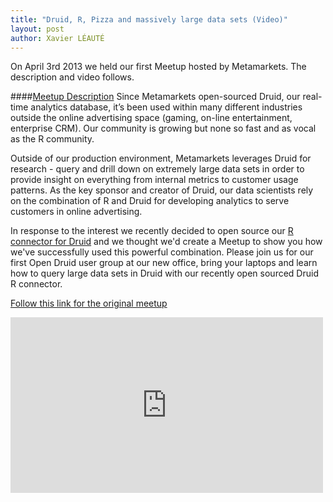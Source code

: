 ```yaml
---
title: "Druid, R, Pizza and massively large data sets (Video)"
layout: post
author: Xavier LÉAUTÉ
---
```


On April 3rd 2013 we held our first Meetup hosted by Metamarkets. The description and video follows. 

####[Meetup Description](https://github.com/metamx/RDruid)
Since Metamarkets open-sourced Druid, our real-time analytics database, it’s
been used within many different industries outside the online advertising space
(gaming, on-line entertainment, enterprise CRM). Our community is growing but
none so fast and as vocal as the R community.

Outside of our production environment, Metamarkets leverages Druid for research - query and drill down on extremely large data sets in order to provide insight
on everything from internal metrics to customer usage patterns. As the key
sponsor and creator of Druid, our data scientists rely on the combination of R
and Druid for developing analytics to serve customers in online advertising.

In response to the interest we recently decided to open source our [R connector
for Druid](https://github.com/metamx/RDruid) and we thought we'd create a Meetup
to show you how we've successfully used this powerful combination. Please join
us for our first Open Druid user group at our new office, bring your laptops
and learn how to query large data sets in Druid with our recently open sourced
Druid R connector.

[Follow this link for the original meetup](http://www.meetup.com/Open-Druid/events/109420402/) 


<iframe src="http://player.vimeo.com/video/63512886" width="500" height="281" frameborder="0" webkitAllowFullScreen="" mozallowfullscreen="" allowFullScreen=""></iframe>


